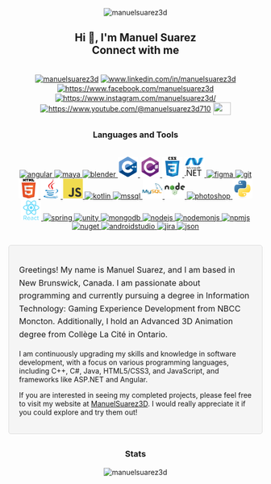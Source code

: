 <p align="center"> <img src="https://komarev.com/ghpvc/?username=manuelsuarez3d&label=Profile%20views&color=0e75b6&style=flat" alt="manuelsuarez3d" /> </p>



<div style="display: inline_block" align="center"><h2>Hi 👋, I'm Manuel Suarez <br> Connect with me</h2>
<br>
<a href="https://twitter.com/manuelsuarez3d" target="blank"><img align="center" src="https://raw.githubusercontent.com/rahuldkjain/github-profile-readme-generator/master/src/images/icons/Social/twitter.svg" alt="manuelsuarez3d" height="30" width="40" /></a>
<a href="https://linkedin.com/in/manuelsuarez3d" target="blank"><img align="center" src="https://raw.githubusercontent.com/rahuldkjain/github-profile-readme-generator/master/src/images/icons/Social/linked-in-alt.svg" alt="www.linkedin.com/in/manuelsuarez3d" height="30" width="40" /></a>
<a href="https://fb.com/manuelsuarez3d" target="blank"><img align="center" src="https://raw.githubusercontent.com/rahuldkjain/github-profile-readme-generator/master/src/images/icons/Social/facebook.svg" alt="https://www.facebook.com/manuelsuarez3d" height="30" width="40" /></a>
<a href="https://instagram.com/manuelsuarez3d/" target="blank"><img align="center" src="https://raw.githubusercontent.com/rahuldkjain/github-profile-readme-generator/master/src/images/icons/Social/instagram.svg" alt="https://www.instagram.com/manuelsuarez3d/" height="30" width="40" /></a>
<a href="https://www.youtube.com/@manuelsuarez3d710" target="blank"><img align="center" src="https://raw.githubusercontent.com/rahuldkjain/github-profile-readme-generator/master/src/images/icons/Social/youtube.svg" alt="https://www.youtube.com/@manuelsuarez3d710" height="30" width="40" /></a>
<a href ="mailto:manuel.suarez3d@gmail.com" target="blank"><img align="center" src="https://upload.wikimedia.org/wikipedia/commons/7/7e/Gmail_icon_%282020%29.svg" height="25" width="35"></a>
</div>

##

<div style="display: inline_block" align="center"><h3>Languages and Tools</h3>
<br>
  <a href="https://angular.io" target="_blank" rel="noreferrer"> <img src="https://angular.io/assets/images/logos/angular/angular.svg" alt="angular" width="40" height="40"/> </a> 
  <a href="https://www.autodesk.com/" target="_blank" rel="noreferrer"> <img src="https://cdn.jsdelivr.net/gh/devicons/devicon@latest/icons/maya/maya-original-wordmark.svg" alt="maya" width="40" height="40"/> </a> 
  <a href="https://www.blender.org/" target="_blank" rel="noreferrer"> <img src="https://download.blender.org/branding/community/blender_community_badge_white.svg" alt="blender" width="40" height="40"/> </a> 
  <a href="https://www.w3schools.com/cpp/" target="_blank" rel="noreferrer"> <img src="https://raw.githubusercontent.com/devicons/devicon/master/icons/cplusplus/cplusplus-original.svg" alt="cplusplus" width="40" height="40"/> </a>
  <a href="https://www.w3schools.com/cs/" target="_blank" rel="noreferrer"> <img src="https://raw.githubusercontent.com/devicons/devicon/master/icons/csharp/csharp-original.svg" alt="csharp" width="40" height="40"/> </a> 
  <a href="https://www.w3schools.com/css/" target="_blank" rel="noreferrer"> <img src="https://raw.githubusercontent.com/devicons/devicon/master/icons/css3/css3-original-wordmark.svg" alt="css3" width="40" height="40"/> </a> 
  <a href="https://dotnet.microsoft.com/" target="_blank" rel="noreferrer"> <img src="https://raw.githubusercontent.com/devicons/devicon/master/icons/dot-net/dot-net-original-wordmark.svg" alt="dotnet" width="40" height="40"/> </a> 
  <a href="https://www.figma.com/" target="_blank" rel="noreferrer"> <img src="https://www.vectorlogo.zone/logos/figma/figma-icon.svg" alt="figma" width="40" height="40"/> </a> 
  <a href="https://git-scm.com/" target="_blank" rel="noreferrer"> <img src="https://www.vectorlogo.zone/logos/git-scm/git-scm-icon.svg" alt="git" width="40" height="40"/> </a> 
  <a href="https://www.w3.org/html/" target="_blank" rel="noreferrer"> <img src="https://raw.githubusercontent.com/devicons/devicon/master/icons/html5/html5-original-wordmark.svg" alt="html5" width="40" height="40"/> </a> 
  <a href="https://www.java.com" target="_blank" rel="noreferrer"> <img src="https://raw.githubusercontent.com/devicons/devicon/master/icons/java/java-original.svg" alt="java" width="40" height="40"/> </a> 
  <a href="https://developer.mozilla.org/en-US/docs/Web/JavaScript" target="_blank" rel="noreferrer"> <img src="https://raw.githubusercontent.com/devicons/devicon/master/icons/javascript/javascript-original.svg" alt="javascript" width="40" height="40"/> </a> 
  <a href="https://kotlinlang.org" target="_blank" rel="noreferrer"> <img src="https://www.vectorlogo.zone/logos/kotlinlang/kotlinlang-icon.svg" alt="kotlin" width="40" height="40"/> </a> 
  <a href="https://www.microsoft.com/en-us/sql-server" target="_blank" rel="noreferrer"> <img src="https://www.svgrepo.com/show/303229/microsoft-sql-server-logo.svg" alt="mssql" width="40" height="40"/> </a> 
  <a href="https://www.mysql.com/" target="_blank" rel="noreferrer"> <img src="https://raw.githubusercontent.com/devicons/devicon/master/icons/mysql/mysql-original-wordmark.svg" alt="mysql" width="40" height="40"/> </a> 
  <a href="https://nodejs.org" target="_blank" rel="noreferrer"> <img src="https://raw.githubusercontent.com/devicons/devicon/master/icons/nodejs/nodejs-original-wordmark.svg" alt="nodejs" width="40" height="40"/> </a> 
  <a href="https://www.photoshop.com/en" target="_blank" rel="noreferrer"> <img src="https://cdn.jsdelivr.net/gh/devicons/devicon@latest/icons/photoshop/photoshop-original.svg" alt="photoshop" width="40" height="40"/> </a> 
  <a href="https://www.python.org" target="_blank" rel="noreferrer"> <img src="https://raw.githubusercontent.com/devicons/devicon/master/icons/python/python-original.svg" alt="python" width="40" height="40"/> </a> 
  <a href="https://reactjs.org/" target="_blank" rel="noreferrer"> <img src="https://raw.githubusercontent.com/devicons/devicon/master/icons/react/react-original-wordmark.svg" alt="react" width="40" height="40"/> </a> 
  <a href="https://spring.io/" target="_blank" rel="noreferrer"> <img src="https://www.vectorlogo.zone/logos/springio/springio-icon.svg" alt="spring" width="40" height="40"/> </a> 
  <a href="https://unity.com/" target="_blank" rel="noreferrer"> <img src="https://www.vectorlogo.zone/logos/unity3d/unity3d-icon.svg" alt="unity" width="40" height="40"/> </a> 
  <a href="https://www.mongodb.com/" target="_blank" rel="noreferrer"> <img src="https://cdn.jsdelivr.net/gh/devicons/devicon@latest/icons/mongodb/mongodb-original-wordmark.svg" alt="mongodb" width="40" height="40"/> </a>
  <a href="https://nodejs.org/en" target="_blank" rel="noreferrer"> <img src="https://cdn.jsdelivr.net/gh/devicons/devicon@latest/icons/nodejs/nodejs-original-wordmark.svg" alt="nodejs" width="40" height="40"/> </a>          
  <a href="https://www.npmjs.com/package/nodemon" target="_blank" rel="noreferrer"> <img src="https://cdn.jsdelivr.net/gh/devicons/devicon@latest/icons/nodemon/nodemon-original.svg" alt="nodemonjs" width="40" height="40"/> </a>
  <a href="https://www.npmjs.com/" target="_blank" rel="noreferrer"> <img src="https://cdn.jsdelivr.net/gh/devicons/devicon@latest/icons/npm/npm-original-wordmark.svg" alt="npmjs" width="40" height="40"/> </a>
  <a href="https://www.nuget.org/" target="_blank" rel="noreferrer"> <img src="https://cdn.jsdelivr.net/gh/devicons/devicon@latest/icons/nuget/nuget-original.svg" alt="nuget" width="40" height="40"/> </a>
  <a href="https://developer.android.com/studio" target="_blank" rel="noreferrer"> <img src="https://cdn.jsdelivr.net/gh/devicons/devicon@latest/icons/androidstudio/androidstudio-original.svg" alt="androidstudio" width="40" height="40"/> </a>
  <a href="https://www.atlassian.com/software/jira" target="_blank" rel="noreferrer"> <img src="https://cdn.jsdelivr.net/gh/devicons/devicon@latest/icons/jira/jira-original-wordmark.svg" alt="jira" width="40" height="40"/> </a>
  <a href="https://www.json.org/json-en.html" target="_blank" rel="noreferrer"> <img src="https://cdn.jsdelivr.net/gh/devicons/devicon@latest/icons/json/json-original.svg" alt="json" width="40" height="40"/> </a>
</div>

##

<div style="background-color: #f5f5f5; padding: 20px; border: 1px solid #ddd; border-radius: 5px;">
  <p style="font-size: 16px; line-height: 1.6;">
Greetings! My name is Manuel Suarez, and I am based in New Brunswick, Canada. I am passionate about programming and currently pursuing a degree in Information Technology: Gaming Experience Development from NBCC Moncton. Additionally, I hold an Advanced 3D Animation degree from Collège La Cité in Ontario. 

I am continuously upgrading my skills and knowledge in software development, with a focus on various programming languages, including C++, C#, Java, HTML5/CSS3, and JavaScript, and frameworks like ASP.NET and Angular. 

If you are interested in seeing my completed projects, please feel free to visit my website at <a href="https://manuelsuarez3d.com">ManuelSuarez3D</a>. I would really appreciate it if you could explore and try them out!
  </p>
</div>

##

<div style="display: inline_block" align="center"><h3>Stats</h3>
<p><img align="center" src="https://github-readme-stats.vercel.app/api/top-langs?username=manuelsuarez3d&show_icons=true&locale=en&layout=compact" alt="manuelsuarez3d" /></p>
</div>
